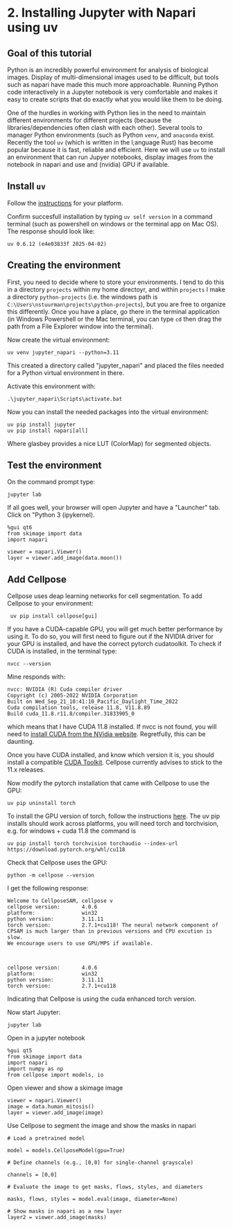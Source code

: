# 2. Installing Jupyter with Napari using uv

## Goal of this tutorial
Python is an incredibly powerful environment for analysis of biological images.
Display of multi-dimensional images used to be difficult, but tools such as 
napari have made this much more approachable.  Running Python code interactively
in a Jupyter notebook is very comfortable and makes it easy to create 
scripts that do exactly what you would like them to be doing.  

One of the hurdles in working with Python lies in the need to maintain different environments for different projects (because the libraries/dependencies often clash with each other).  Several tools to manager Python environments (such as Python `venv`, and `anaconda` exist.  Recently the tool `uv` (which is written in the l;anguage Rust) has become popular because it is fast, reliable and efficient.  Here we will use `uv` to install an environment that can run Jupyer notebooks, display images from the notebook in napari and use and (nvidia) GPU if available.

## Install `uv`
Follow the [instructions](https://docs.astral.sh/uv/getting-started/installation/) for your platform. 

Confirm succesfull installation by typing `uv self version` in a command terminal (such as powershell on windows or the terminal app on Mac OS).  The response should look like:

`uv 0.6.12 (e4e03833f 2025-04-02)`

## Creating the environment
First, you need to decide where to store your environments.  I tend to do this in a directory `projects` within my home directoyr, and within `projects` I make a directory `python-projects` (i.e. the windows path is `C:\Users\nstuurman\projects\python-projects`), but you are free to organize this differently. Once you have a place, go there in the terminal application (in Windows Powershell or the Mac terminal, you can type `cd` then drag the path from a File Explorer window into the terminal). 

Now create the virtual environment:
```
uv venv jupyter_napari --python=3.11
```

This created a directory called "jupyter_napari" and placed the files needed for a Python virtual environment in there.

Activate this environment with:
```
.\jupyter_napari\Scripts\activate.bat
```

Now you can install the needed packages into the virtual environment:
```
uv pip install jupyter
uv pip install napari[all]
```

Where glasbey provides a nice LUT (ColorMap) for segmented objects.


## Test the environment
On the command prompt type:
```
jupyter lab
```
If all goes well, your browser will open Jupyter and have a "Launcher" tab.  Click on "Python 3 (ipykernel).
```
%gui qt6
from skimage import data
import napari

viewer = napari.Viewer()
layer = viewer.add_image(data.moon())
```

## Add Cellpose
Cellpose uses deap learning networks for cell segmentation.  To add Cellpose to your environment:
```
 uv pip install cellpose[gui]
```
If you have a CUDA-capable GPU, you will get much better performance by using it.  To do so, you will first need to figure out if the NVIDIA driver for your GPU is installed, and have the correct pytorch cudatoolkit. To check if CUDA is installed, in the terminal type:
```
nvcc --version
```
Mine responds with:
```
nvcc: NVIDIA (R) Cuda compiler driver
Copyright (c) 2005-2022 NVIDIA Corporation
Built on Wed_Sep_21_10:41:10_Pacific_Daylight_Time_2022
Cuda compilation tools, release 11.8, V11.8.89
Build cuda_11.8.r11.8/compiler.31833905_0
```
which means that I have CUDA 11.8 installed.  If nvcc is not found, you will need to [install CUDA from the NVidia website](https://docs.nvidia.com/cuda/cuda-installation-guide-microsoft-windows/index.html).  Regretfully, this can be daunting.  

Once you have CUDA installed, and know which version it is, you should install a compatible [CUDA Toolkit](https://developer.nvidia.com/cuda-toolkit-archive).  Cellpose currently advises to stick to the 11.x releases.



Now modify the pytorch installation that came with Cellpose to use the GPU:
```
uv pip uninstall torch
```

To install the GPU version of torch, follow the instructions [here](https://pytorch.org/get-started/locally/). The uv pip installs should work across platforms, you will need torch and torchvision, e.g. for windows + cuda 11.8 the command is

```
uv pip install torch torchvision torchaudio --index-url https://download.pytorch.org/whl/cu118
```

Check that Cellpose uses the GPU:
```
python -m cellpose --version
```
I get the following response:
```
Welcome to CellposeSAM, cellpose v
cellpose version:       4.0.6
platform:               win32
python version:         3.11.11
torch version:          2.7.1+cu118! The neural network component of
CPSAM is much larger than in previous versions and CPU excution is slow.
We encourage users to use GPU/MPS if available.



cellpose version:       4.0.6
platform:               win32
python version:         3.11.11
torch version:          2.7.1+cu118
```
Indicating that Cellpose is using the cuda enhanced torch version.

Now start Jupyter:
```
jupyter lab
```
Open in a jupyter notebook
```
%gui qt5
from skimage import data
import napari
import numpy as np
from cellpose import models, io
```
Open viewer and show a skimage image
```
viewer = napari.Viewer()
image = data.human_mitosis()
layer = viewer.add_image(image)
```
Use Cellpose to segment the image and show the masks in napari
```
# Load a pretrained model

model = models.CellposeModel(gpu=True)

# Define channels (e.g., [0,0] for single-channel grayscale)

channels = [0,0]

# Evaluate the image to get masks, flows, styles, and diameters

masks, flows, styles = model.eval(image, diameter=None)

# Show masks in napari as a new layer
layer2 = viewer.add_image(masks)

```


